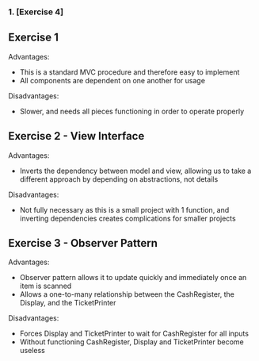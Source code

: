 ### 1. [Exercise 4]

## Exercise 1
Advantages: 
* This is a standard MVC procedure and therefore easy to implement
* All components are dependent on one another for usage

Disadvantages: 
* Slower, and needs all pieces functioning in order to operate properly


## Exercise 2 - View Interface
Advantages:
*	Inverts the dependency between model and view, allowing us to take a different approach by depending on abstractions, not details

Disadvantages: 
* Not fully necessary as this is a small project with 1 function, and inverting dependencies creates complications for smaller projects



## Exercise 3 - Observer Pattern
Advantages:
* Observer pattern allows it to update quickly and immediately once an item is scanned
* Allows a one-to-many relationship between the CashRegister, the Display, and the TicketPrinter

Disadvantages: 
* Forces Display and TicketPrinter to wait for CashRegister for all inputs
* Without functioning CashRegister, Display and TicketPrinter become useless


